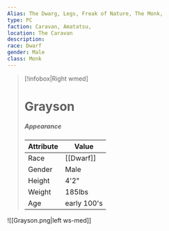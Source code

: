 ```yaml
---
Alias: The Dwarg, Legs, Freak of Nature, The Monk,
type: PC 
faction: Caravan, Amatatsu,
location: The Caravan 
description:  
race: Dwarf
gender: Male
class: Monk
---
```


> [!infobox|Right wmed]
> # Grayson
> ##### Appearance
> | Attribute |  Value
> | ---- | ---- |
> | Race | [[Dwarf]] |
> | Gender | Male |
> | Height | 4'2" |
> | Weight | 185lbs |
> | Age | early 100's |

![[Grayson.png|left ws-med]]
